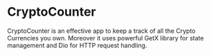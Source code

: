 # CryptoCounter
CryptoCounter is an effective app to keep a track of all the Crypto Currencies you own. Moreover it uses powerful GetX library for state management and Dio for HTTP request handling.
